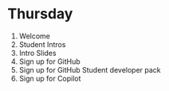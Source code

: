 # Thursday

<!-- First day was canceled -->

1. Welcome
2. Student Intros
3. Intro Slides
4. Sign up for GitHub
5. Sign up for GitHub Student developer pack
6. Sign up for Copilot
